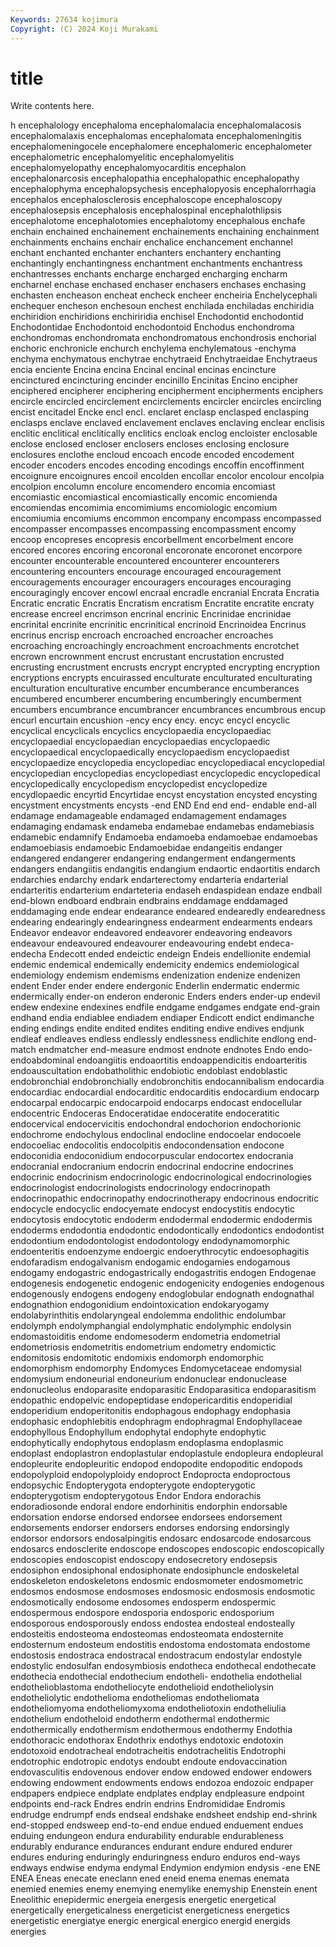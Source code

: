 ```yaml
---
Keywords: 27634 kojimura
Copyright: (C) 2024 Koji Murakami
---
```


# title

Write contents here.



h encephalology encephaloma encephalomalacia encephalomalacosis encephalomalaxis encephalomas encephalomata encephalomeningitis
encephalomeningocele encephalomere encephalomeric encephalometer encephalometric encephalomyelitic encephalomyelitis encephalomyelopathy encephalomyocarditis encephalon
encephalonarcosis encephalopathia encephalopathic encephalopathy encephalophyma encephalopsychesis encephalopyosis encephalorrhagia encephalos encephalosclerosis
encephaloscope encephaloscopy encephalosepsis encephalosis encephalospinal encephalothlipsis encephalotome encephalotomies encephalotomy encephalous
enchafe enchain enchained enchainement enchainements enchaining enchainment enchainments enchains enchair
enchalice enchancement enchannel enchant enchanted enchanter enchanters enchantery enchanting enchantingly
enchantingness enchantment enchantments enchantress enchantresses enchants encharge encharged encharging encharm
encharnel enchase enchased enchaser enchasers enchases enchasing enchasten encheason encheat
encheck encheer encheiria Enchelycephali enchequer encheson enchesoun enchest enchilada enchiladas
enchiridia enchiridion enchiridions enchiriridia enchisel Enchodontid enchodontid Enchodontidae Enchodontoid enchodontoid
Enchodus enchondroma enchondromas enchondromata enchondromatous enchondrosis enchorial enchoric enchronicle enchurch
enchylema enchylematous -enchyma enchyma enchymatous enchytrae enchytraeid Enchytraeidae Enchytraeus encia
enciente Encina encina Encinal encinal encinas encincture encinctured encincturing encinder
encinillo Encinitas Encino encipher enciphered encipherer enciphering encipherment encipherments enciphers
encircle encircled encirclement encirclements encircler encircles encircling encist encitadel Encke
encl encl. enclaret enclasp enclasped enclasping enclasps enclave enclaved enclavement
enclaves enclaving enclear enclisis enclitic enclitical enclitically enclitics encloak enclog
encloister enclosable enclose enclosed encloser enclosers encloses enclosing enclosure enclosures
enclothe encloud encoach encode encoded encodement encoder encoders encodes encoding
encodings encoffin encoffinment encoignure encoignures encoil encolden encollar encolor encolour
encolpia encolpion encolumn encolure encomendero encomia encomiast encomiastic encomiastical encomiastically
encomic encomienda encomiendas encomimia encomimiums encomiologic encomium encomiumia encomiums encommon
encompany encompass encompassed encompasser encompasses encompassing encompassment encomy encoop encopreses
encopresis encorbellment encorbelment encore encored encores encoring encoronal encoronate encoronet
encorpore encounter encounterable encountered encounterer encounterers encountering encounters encourage encouraged
encouragement encouragements encourager encouragers encourages encouraging encouragingly encover encowl encraal
encradle encranial Encrata Encratia Encratic encratic Encratis Encratism encratism Encratite
encratite encraty encrease encreel encrimson encrinal encrinic Encrinidae encrinidae encrinital
encrinite encrinitic encrinitical encrinoid Encrinoidea Encrinus encrinus encrisp encroach encroached
encroacher encroaches encroaching encroachingly encroachment encroachments encrotchet encrown encrownment encrust
encrustant encrustation encrusted encrusting encrustment encrusts encrypt encrypted encrypting encryption
encryptions encrypts encuirassed enculturate enculturated enculturating enculturation enculturative encumber encumberance
encumberances encumbered encumberer encumbering encumberingly encumberment encumbers encumbrance encumbrancer encumbrances
encumbrous encup encurl encurtain encushion -ency ency ency. encyc encycl
encyclic encyclical encyclicals encyclics encyclopaedia encyclopaediac encyclopaedial encyclopaedian encyclopaedias encyclopaedic
encyclopaedical encyclopaedically encyclopaedism encyclopaedist encyclopaedize encyclopedia encyclopediac encyclopediacal encyclopedial encyclopedian
encyclopedias encyclopediast encyclopedic encyclopedical encyclopedically encyclopedism encyclopedist encyclopedize encydlopaedic encyrtid
Encyrtidae encyst encystation encysted encysting encystment encystments encysts -end END
End end end- endable end-all endamage endamageable endamaged endamagement endamages
endamaging endamask endameba endamebae endamebas endamebiasis endamebic endamnify Endamoeba endamoeba
endamoebae endamoebas endamoebiasis endamoebic Endamoebidae endangeitis endanger endangered endangerer endangering
endangerment endangerments endangers endangiitis endangitis endangium endaortic endaortitis endarch endarchies
endarchy endark endarterectomy endarteria endarterial endarteritis endarterium endarteteria endaseh endaspidean
endaze endball end-blown endboard endbrain endbrains enddamage enddamaged enddamaging ende
endear endearance endeared endearedly endearedness endearing endearingly endearingness endearment endearments
endears Endeavor endeavor endeavored endeavorer endeavoring endeavors endeavour endeavoured endeavourer
endeavouring endebt endeca- endecha Endecott ended endeictic endeign Endeis endellionite
endemial endemic endemical endemically endemicity endemics endemiological endemiology endemism endemisms
endenization endenize endenizen endent Ender ender endere endergonic Enderlin endermatic
endermic endermically ender-on enderon enderonic Enders enders ender-up endevil endew
endexine endexines endfile endgame endgames endgate end-grain endhand endia endiablee
endiadem endiaper Endicott endict endimanche ending endings endite endited endites
enditing endive endives endjunk endleaf endleaves endless endlessly endlessness endlichite
endlong end-match endmatcher end-measure endmost endnote endnotes Endo endo- endoabdominal
endoangiitis endoaortitis endoappendicitis endoarteritis endoauscultation endobatholithic endobiotic endoblast endoblastic endobronchial
endobronchially endobronchitis endocannibalism endocardia endocardiac endocardial endocarditic endocarditis endocardium endocarp
endocarpal endocarpic endocarpoid endocarps endocast endocellular endocentric Endoceras Endoceratidae endoceratite
endoceratitic endocervical endocervicitis endochondral endochorion endochorionic endochrome endochylous endoclinal endocline
endocoelar endocoele endocoeliac endocolitis endocolpitis endocondensation endocone endoconidia endoconidium endocorpuscular
endocortex endocrania endocranial endocranium endocrin endocrinal endocrine endocrines endocrinic endocrinism
endocrinologic endocrinological endocrinologies endocrinologist endocrinologists endocrinology endocrinopath endocrinopathic endocrinopathy endocrinotherapy
endocrinous endocritic endocycle endocyclic endocyemate endocyst endocystitis endocytic endocytosis endocytotic
endoderm endodermal endodermic endodermis endoderms endodontia endodontic endodontically endodontics endodontist
endodontium endodontologist endodontology endodynamomorphic endoenteritis endoenzyme endoergic endoerythrocytic endoesophagitis endofaradism
endogalvanism endogamic endogamies endogamous endogamy endogastric endogastrically endogastritis endogen Endogenae
endogenesis endogenetic endogenic endogenicity endogenies endogenous endogenously endogens endogeny endoglobular
endognath endognathal endognathion endogonidium endointoxication endokaryogamy endolabyrinthitis endolaryngeal endolemma endolithic
endolumbar endolymph endolymphangial endolymphatic endolymphic endolysin endomastoiditis endome endomesoderm endometria
endometrial endometriosis endometritis endometrium endometry endomictic endomitosis endomitotic endomixis endomorph
endomorphic endomorphism endomorphy Endomyces Endomycetaceae endomysial endomysium endoneurial endoneurium endonuclear
endonuclease endonucleolus endoparasite endoparasitic Endoparasitica endoparasitism endopathic endopelvic endopeptidase endopericarditis
endoperidial endoperidium endoperitonitis endophagous endophagy endophasia endophasic endophlebitis endophragm endophragmal
Endophyllaceae endophyllous Endophyllum endophytal endophyte endophytic endophytically endophytous endoplasm endoplasma
endoplasmic endoplast endoplastron endoplastular endoplastule endopleura endopleural endopleurite endopleuritic endopod
endopodite endopoditic endopods endopolyploid endopolyploidy endoproct Endoprocta endoproctous endopsychic Endopterygota
endopterygote endopterygotic endopterygotism endopterygotous Endor Endora endorachis endoradiosonde endoral endore
endorhinitis endorphin endorsable endorsation endorse endorsed endorsee endorsees endorsement endorsements
endorser endorsers endorses endorsing endorsingly endorsor endorsors endosalpingitis endosarc endosarcode
endosarcous endosarcs endosclerite endoscope endoscopes endoscopic endoscopically endoscopies endoscopist endoscopy
endosecretory endosepsis endosiphon endosiphonal endosiphonate endosiphuncle endoskeletal endoskeleton endoskeletons endosmic
endosmometer endosmometric endosmos endosmose endosmoses endosmosic endosmosis endosmotic endosmotically endosome
endosomes endosperm endospermic endospermous endospore endosporia endosporic endosporium endosporous endosporously
endoss endostea endosteal endosteally endosteitis endosteoma endosteomas endosteomata endosternite endosternum
endosteum endostitis endostoma endostomata endostome endostosis endostraca endostracal endostracum endostylar
endostyle endostylic endosulfan endosymbiosis endotheca endothecal endothecate endothecia endothecial endothecium
endotheli- endothelia endothelial endothelioblastoma endotheliocyte endothelioid endotheliolysin endotheliolytic endothelioma endotheliomas
endotheliomata endotheliomyoma endotheliomyxoma endotheliotoxin endotheliulia endothelium endotheloid endotherm endothermal endothermic
endothermically endothermism endothermous endothermy Endothia endothoracic endothorax Endothrix endothys endotoxic
endotoxin endotoxoid endotracheal endotracheitis endotrachelitis Endotrophi endotrophic endotropic endotys endoubt
endoute endovaccination endovasculitis endovenous endover endow endowed endower endowers endowing
endowment endowments endows endozoa endozoic endpaper endpapers endpiece endplate endplates
endplay endpleasure endpoint endpoints end-rack Endres endrin endrins Endromididae Endromis
endrudge endrumpf ends endseal endshake endsheet endship end-shrink end-stopped endsweep
end-to-end endue endued enduement endues enduing endungeon endura endurability endurable
endurableness endurably endurance endurances endurant endure endured endurer endures enduring
enduringly enduringness enduro enduros end-ways endways endwise endyma endymal Endymion
endymion endysis -ene ENE ENEA Eneas enecate eneclann ened eneid
enema enemas enemata enemied enemies enemy enemying enemylike enemyship Enenstein
enent Eneolithic enepidermic energeia energesis energetic energetical energetically energeticalness energeticist
energeticness energetics energetistic energiatye energic energical energico energid energids energies
